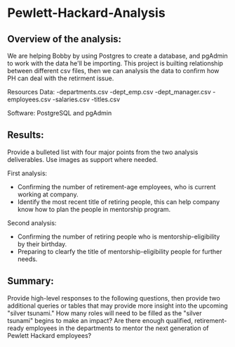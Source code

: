 # Pewlett-Hackard-Analysis
## Overview of the analysis: 
We are helping Bobby by using Postgres to create a database, and pgAdmin to work with the data he'll be importing. This project is builting relationship between different csv files, then we can analysis the data to confirm how PH can deal with the retirment issue.

Resources
Data: 
-departments.csv
-dept_emp.csv
-dept_manager.csv
-employees.csv
-salaries.csv
-titles.csv

Software: PostgreSQL and pgAdmin

## Results: 
Provide a bulleted list with four major points from the two analysis deliverables. Use images as support where needed.

First analysis:

* Confirming the number of retirement-age employees, who is current working at company.
* Identify the most recent title of retiring people, this can help company know how to plan the people in  mentorship program.

Second analysis:

* Confirming the number of retiring people who is mentorship-eligibility by their birthday.
* Preparing to clearfy the title of mentorship-eligibility people for further needs.


## Summary: 
Provide high-level responses to the following questions, then provide two additional queries or tables that may provide more insight into the upcoming "silver tsunami."
How many roles will need to be filled as the "silver tsunami" begins to make an impact?
Are there enough qualified, retirement-ready employees in the departments to mentor the next generation of Pewlett Hackard employees?

